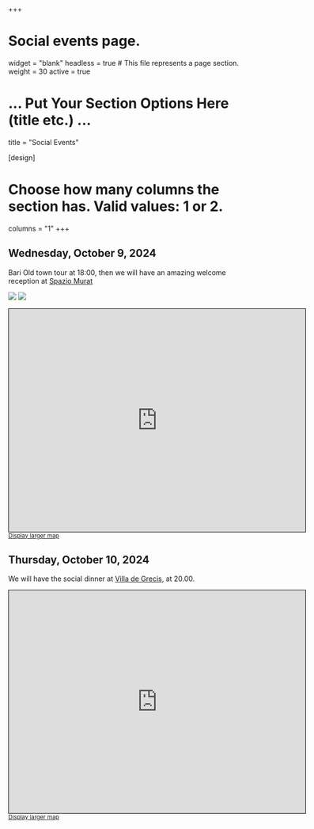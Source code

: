 +++
# Social events page.
widget = "blank"
headless = true  # This file represents a page section.
weight = 30
active = true 

# ... Put Your Section Options Here (title etc.) ...
title = "Social Events"

[design]
  # Choose how many columns the section has. Valid values: 1 or 2.
  columns = "1"
+++




## Wednesday, October 9, 2024

Bari Old town tour at 18:00, then we will have an amazing welcome reception at [Spazio Murat](https://maps.app.goo.gl/hxag8zVq57rr9K76A)

<img src="https://www.spaziomurat.it/wp-content/uploads/2016/03/spazio-murat-esterno-02.jpg?x34191"></img>
<img src="https://www.baritoday.it/~media/horizontal-hi/41113325105940/spazio-murat-1.jpg"></src>

<iframe width="600" height="450" src="https://www.openstreetmap.org/export/embed.html?bbox=16.869842112064365%2C41.12559479333277%2C16.873535513877872%2C41.127384866945164&amp;layer=mapnik&amp;marker=41.12649070033%2C16.871689150000066" style="border: 1px solid black"></iframe><br/><small><a href="https://www.openstreetmap.org/#map=19/41.126490/16.871689">Display larger map</a></small>

## Thursday, October 10, 2024

We will have the social dinner at [Villa de Grecis](https://maps.app.goo.gl/VPZ77WPTQ6NQyUfHA), at 20.00.

<iframe width="600" height="450" src="https://www.openstreetmap.org/export/embed.html?bbox=16.850642859935764%2C41.108303724867035%2C16.85433626174927%2C41.11009427009482&amp;layer=mapnik&amp;marker=41.10919980068174%2C16.85249024999996" style="border: 1px solid black"></iframe><br/><small><a href="https://www.openstreetmap.org/#map=19/41.109200/16.852490">Display larger map</a></small>




